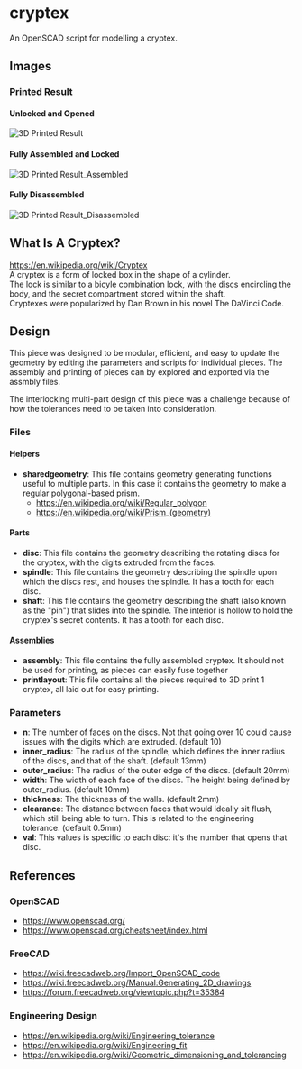# cryptex
An OpenSCAD script for modelling a cryptex.  

## Images
### Printed Result
#### Unlocked and Opened
![3D Printed Result](https://i1.lensdump.com/i/09eK4H.png)
#### Fully Assembled and Locked
![3D Printed Result_Assembled](https://i1.lensdump.com/i/0qCvzP.png)
#### Fully Disassembled
![3D Printed Result_Disassembled](https://i.lensdump.com/i/0qCLwm.png)


## What Is A Cryptex?
https://en.wikipedia.org/wiki/Cryptex  
A cryptex is a form of locked box in the shape of a cylinder.  
The lock is similar to a bicyle combination lock, with the discs encircling the body, and the secret compartment stored within the shaft.  
Cryptexes were popularized by Dan Brown in his novel The DaVinci Code.  

## Design
This piece was designed to be modular, efficient, and easy to update the geometry by editing the parameters and scripts for individual pieces. The assembly and printing of pieces can by explored and exported via the assmbly files.

The interlocking multi-part design of this piece was a challenge because of how the tolerances need to be taken into consideration.

### Files
#### Helpers
- **sharedgeometry**: This file contains geometry generating functions useful to multiple parts. In this case it contains the geometry to make a regular polygonal-based prism.
   - https://en.wikipedia.org/wiki/Regular_polygon
   - https://en.wikipedia.org/wiki/Prism_(geometry)
#### Parts
- **disc**: This file contains the geometry describing the rotating discs for the cryptex, with the digits extruded from the faces.
- **spindle**: This file contains the geometry describing the spindle upon which the discs rest, and houses the spindle. It has a tooth for each disc.
- **shaft**: This file contains the geometry describing the shaft (also known as the "pin") that slides into the spindle. The interior is hollow to hold the cryptex's secret contents. It has a tooth for each disc.
#### Assemblies
- **assembly**: This file contains the fully assembled cryptex. It should not be used for printing, as pieces can easily fuse together
- **printlayout**: This file contains all the pieces required to 3D print 1 cryptex, all laid out for easy printing.

### Parameters
- **n**: The number of faces on the discs. Not that going over 10 could cause issues with the digits which are extruded. (default 10)
- **inner_radius**: The radius of the spindle, which defines the inner radius of the discs, and that of the shaft. (default 13mm)
- **outer_radius**: The radius of the outer edge of the discs. (default 20mm)
- **width**: The width of each face of the discs. The height being defined by outer_radius. (default 10mm)
- **thickness**: The thickness of the walls. (default 2mm)
- **clearance**: The distance between faces that would ideally sit flush, which still being able to turn. This is related to the engineering tolerance. (default 0.5mm)
- **val**: This values is specific to each disc: it's the number that opens that disc.


## References
### OpenSCAD
- https://www.openscad.org/
- https://www.openscad.org/cheatsheet/index.html
### FreeCAD
- https://wiki.freecadweb.org/Import_OpenSCAD_code
- https://wiki.freecadweb.org/Manual:Generating_2D_drawings
- https://forum.freecadweb.org/viewtopic.php?t=35384
### Engineering Design
- https://en.wikipedia.org/wiki/Engineering_tolerance
- https://en.wikipedia.org/wiki/Engineering_fit
- https://en.wikipedia.org/wiki/Geometric_dimensioning_and_tolerancing

